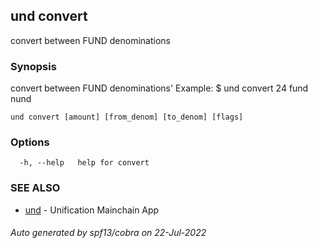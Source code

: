 ## und convert

convert between FUND denominations

### Synopsis

convert between FUND denominations'
Example:
$ und convert 24 fund nund

```
und convert [amount] [from_denom] [to_denom] [flags]
```

### Options

```
  -h, --help   help for convert
```

### SEE ALSO

* [und](und.md)	 - Unification Mainchain App

###### Auto generated by spf13/cobra on 22-Jul-2022
